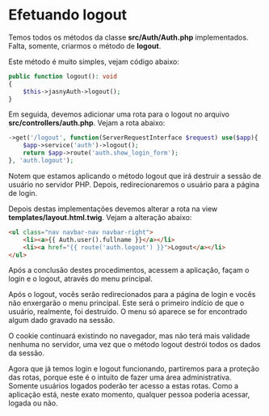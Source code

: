 # Efetuando logout

Temos todos os métodos da classe **src/Auth/Auth.php** implementados. Falta, somente, criarmos o método de **logout**.

Este método é muito simples, vejam código abaixo:

```php
public function logout(): void
{
    $this->jasnyAuth->logout();
}
```

Em seguida, devemos adicionar uma rota para o logout no arquivo **src/controllers/auth.php**. Vejam a rota abaixo:

```php
->get('/logout', function(ServerRequestInterface $request) use($app){
    $app->service('auth')->logout();
    return $app->route('auth.show_login_form');
}, 'auth.logout');
```

Notem que estamos aplicando o método logout que irá destruir a sessão de usuário no servidor PHP. Depois, redirecionaremos o usuário para a página de login.

Depois destas implementações devemos alterar a rota na view **templates/layout.html.twig**. Vejam a alteração abaixo:

```html
<ul class="nav navbar-nav navbar-right">
    <li><a>{{ Auth.user().fullname }}</a></li>
    <li><a href="{{ route('auth.logout') }}">Logout</a></li>
</ul>
```

Após a conclusão destes procedimentos, acessem a aplicação, façam o login e o logout, através do menu principal.

Após o logout, vocês serão redirecionados para a página de login e vocês não enxergarão o menu principal. Este será o primeiro indício de que o usuário, realmente, foi destruído. O menu só aparece se for encontrado algum dado gravado na sessão.

O cookie continuará existindo no navegador, mas não terá mais validade nenhuma no servidor, uma vez que o método logout destrói todos os dados da sessão.

Agora que já temos login e logout funcionando, partiremos para a proteção das rotas, porque este é o intuito de fazer uma área administrativa. Somente usuários logados poderão ter acesso a estas rotas. Como a aplicação está, neste exato momento, qualquer pessoa poderia acessar, logada ou não.
